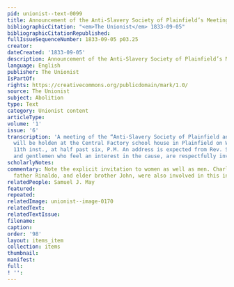 ```yaml
---
pid: unionist--text-0099
title: Announcement of the Anti-Slavery Society of Plainfield’s Meeting
bibliographicCitation: "<em>The Unionist</em> 1833-09-05"
bibliographicCitationRepublished: 
fullIssueSequenceNumber: 1833-09-05 p03.25
creator: 
dateCreated: '1833-09-05'
description: Announcement of the Anti-Slavery Society of Plainfield’s Meeting
language: English
publisher: The Unionist
IsPartOf: 
rights: https://creativecommons.org/publicdomain/mark/1.0/
source: The Unionist
subject: Abolition
type: Text
category: Unionist content
articleType: 
volume: '1'
issue: '6'
transcription: 'A meeting of the “Anti-Slavery Society of Plainfield and its vicinity,”
  will be holden at the Central Factory school house in Plainfield on WEDNESDAY the
  11th inst., at half past six, P.M. An address is expected from Rev. S.J. MAY. Ladies
  and gentlemen who feel an interest in the cause, are respectfully invited to attend. '
scholarlyNotes: 
commentary: Note the explicit invitation to women as well as men. Charles Burleigh's
  father Rinaldo, and elder brother John, were also involved in this inaugural meeting.
relatedPeople: Samuel J. May
featured: 
repeated: 
relatedImage: unionist--image-0170
relatedText: 
relatedTextIssue: 
filename: 
caption: 
order: '98'
layout: items_item
collection: items
thumbnail: 
manifest: 
full: 
! '': 
---
```

